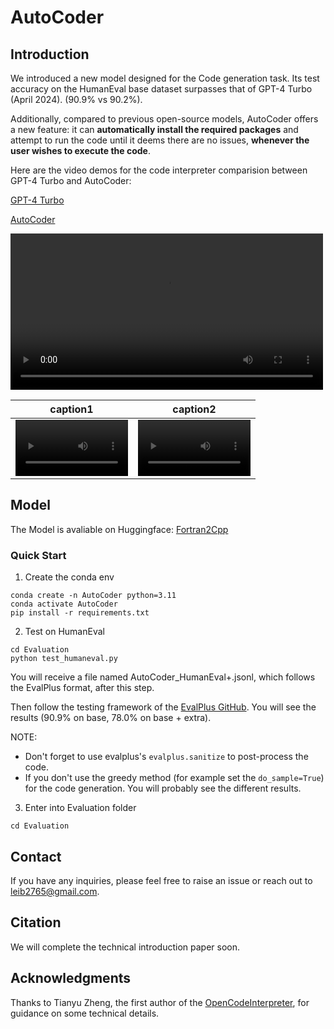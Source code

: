 # AutoCoder

## Introduction
We introduced a new model designed for the Code generation task. Its test accuracy on the HumanEval base dataset surpasses that of GPT-4 Turbo (April 2024). (90.9% vs 90.2%).

Additionally, compared to previous open-source models, AutoCoder offers a new feature: it can **automatically install the required packages** and attempt to run the code until it deems there are no issues, **whenever the user wishes to execute the code**.

Here are the video demos for the code interpreter comparision between GPT-4 Turbo and AutoCoder: 

[GPT-4 Turbo](https://github.com/bin123apple/AutoCoder/assets/99925255/b4079c2c-504d-4e56-ad94-c3a18f4360ec)

[AutoCoder](https://github.com/bin123apple/AutoCoder/blob/main/video_demos/AutoCoder_demo.mp4)

<video src="[https://github.com/bin123apple/AutoCoder/blob/main/video_demos/AutoCoder_demo.mp4]" controls="controls" width="500px"></video>


caption1 | caption2
:-: | :-:
<video src='https://github.com/bin123apple/AutoCoder/assets/99925255/b4079c2c-504d-4e56-ad94-c3a18f4360ec' width=180/> | <video src='https://player.vimeo.com/video/945919144?h=eaf7791a7b' width=180/>


## Model
The Model is avaliable on Huggingface: [Fortran2Cpp](https://huggingface.co/Bin12345/F2C-Translator)

### Quick Start
1. Create the conda env

```
conda create -n AutoCoder python=3.11
conda activate AutoCoder
pip install -r requirements.txt
```

2. Test on HumanEval 

```
cd Evaluation
python test_humaneval.py
```
You will receive a file named AutoCoder_HumanEval+.jsonl, which follows the EvalPlus format, after this step.

Then follow the testing framework of the [EvalPlus GitHub](https://github.com/evalplus/evalplus). You will see the results (90.9% on base, 78.0% on base + extra). 

NOTE: 
* Don't forget to use evalplus's `evalplus.sanitize` to post-process the code. 
* If you don't use the greedy method (for example set the `do_sample=True`) for the code generation. You will probably see the different results.

3. Enter into Evaluation folder

```
cd Evaluation
```

## Contact 
If you have any inquiries, please feel free to raise an issue or reach out to leib2765@gmail.com.

## Citation
We will complete the technical introduction paper soon.

## Acknowledgments
Thanks to Tianyu Zheng, the first author of the [OpenCodeInterpreter](https://opencodeinterpreter.github.io/), for guidance on some technical details.

